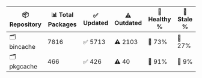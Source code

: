 | 📦 Repository | 📊 Total Packages | ✅ Updated | ⚠️ Outdated | 💚 Healthy % | 🔴 Stale % |
|---------------|-------------------|------------|-------------|-------------|------------|
| 🗂️ bincache | 7816 | ✅ 5713 | ⚠️ 2103 | 💚 73% | 🔴 27% |
| 🗂️ pkgcache | 466 | ✅ 426 | ⚠️ 40 | 💚 91% | 🔴 9% |

